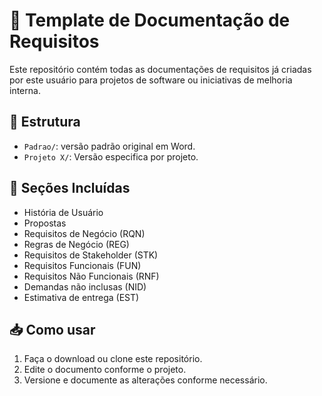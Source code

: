 # 📄 Template de Documentação de Requisitos

Este repositório contém todas as documentações de requisitos já criadas por este usuário para projetos de software ou iniciativas de melhoria interna.

## 📁 Estrutura

- `Padrao/`: versão padrão original em Word.
- `Projeto X/`: Versão especifica por projeto.

## 📌 Seções Incluídas

- História de Usuário
- Propostas
- Requisitos de Negócio (RQN)
- Regras de Negócio (REG)
- Requisitos de Stakeholder (STK)
- Requisitos Funcionais (FUN)
- Requisitos Não Funcionais (RNF)
- Demandas não inclusas (NID)
- Estimativa de entrega (EST)

## 📥 Como usar

1. Faça o download ou clone este repositório.
2. Edite o documento conforme o projeto.
3. Versione e documente as alterações conforme necessário.
